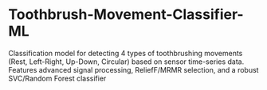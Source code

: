 # Toothbrush-Movement-Classifier-ML
Classification model for detecting 4 types of toothbrushing movements (Rest, Left-Right, Up-Down, Circular) based on sensor time-series data. Features advanced signal processing, ReliefF/MRMR selection, and a robust SVC/Random Forest classifier
